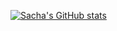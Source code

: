[![Sacha's GitHub stats](https://github-readme-stats.vercel.app/api?username=sacha-l)](https://github.com/anuraghazra/github-readme-stats)

